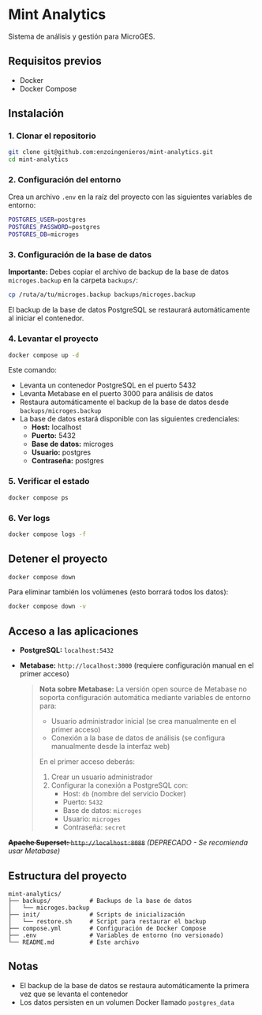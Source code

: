# Mint Analytics

Sistema de análisis y gestión para MicroGES.

## Requisitos previos

- Docker
- Docker Compose

## Instalación

### 1. Clonar el repositorio

```bash
git clone git@github.com:enzoingenieros/mint-analytics.git
cd mint-analytics
```

### 2. Configuración del entorno

Crea un archivo `.env` en la raíz del proyecto con las siguientes variables de entorno:

```bash
POSTGRES_USER=postgres
POSTGRES_PASSWORD=postgres
POSTGRES_DB=microges
```

### 3. Configuración de la base de datos

**Importante:** Debes copiar el archivo de backup de la base de datos `microges.backup` en la carpeta `backups/`:

```bash
cp /ruta/a/tu/microges.backup backups/microges.backup
```

El backup de la base de datos PostgreSQL se restaurará automáticamente al iniciar el contenedor.

### 4. Levantar el proyecto

```bash
docker compose up -d
```

Este comando:
- Levanta un contenedor PostgreSQL en el puerto 5432
- Levanta Metabase en el puerto 3000 para análisis de datos
- Restaura automáticamente el backup de la base de datos desde `backups/microges.backup`
- La base de datos estará disponible con las siguientes credenciales:
  - **Host:** localhost
  - **Puerto:** 5432
  - **Base de datos:** microges
  - **Usuario:** postgres
  - **Contraseña:** postgres

### 5. Verificar el estado

```bash
docker compose ps
```

### 6. Ver logs

```bash
docker compose logs -f
```

## Detener el proyecto

```bash
docker compose down
```

Para eliminar también los volúmenes (esto borrará todos los datos):

```bash
docker compose down -v
```

## Acceso a las aplicaciones

- **PostgreSQL:** `localhost:5432`
- **Metabase:** `http://localhost:3000` (requiere configuración manual en el primer acceso)

  > **Nota sobre Metabase:** La versión open source de Metabase no soporta configuración automática mediante variables de entorno para:
  > - Usuario administrador inicial (se crea manualmente en el primer acceso)
  > - Conexión a la base de datos de análisis (se configura manualmente desde la interfaz web)
  >
  > En el primer acceso deberás:
  > 1. Crear un usuario administrador
  > 2. Configurar la conexión a PostgreSQL con:
  >    - Host: `db` (nombre del servicio Docker)
  >    - Puerto: `5432`
  >    - Base de datos: `microges`
  >    - Usuario: `microges`
  >    - Contraseña: `secret`

~~**Apache Superset:** `http://localhost:8088`~~ *(DEPRECADO - Se recomienda usar Metabase)*

## Estructura del proyecto

```
mint-analytics/
├── backups/           # Backups de la base de datos
│   └── microges.backup
├── init/              # Scripts de inicialización
│   └── restore.sh     # Script para restaurar el backup
├── compose.yml        # Configuración de Docker Compose
├── .env               # Variables de entorno (no versionado)
└── README.md          # Este archivo
```

## Notas

- El backup de la base de datos se restaura automáticamente la primera vez que se levanta el contenedor
- Los datos persisten en un volumen Docker llamado `postgres_data`
